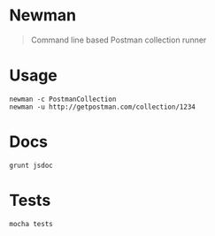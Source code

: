Newman
======

> Command line based Postman collection runner

# Usage
	newman -c PostmanCollection
    newman -u http://getpostman.com/collection/1234

# Docs
    grunt jsdoc

# Tests
	mocha tests
